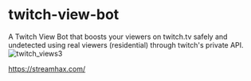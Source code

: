 # twitch-view-bot
A Twitch View Bot that boosts your viewers on twitch.tv safely and undetected using real viewers (residential) through twitch's private API.
![twitch_views3](https://github.com/StreamHaxOfficial/twitch-view-bot/assets/149981000/6e81a9e5-629f-44a9-a2ff-817b834b33db)

https://streamhax.com/
